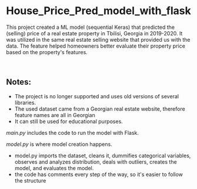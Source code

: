 # House_Price_Pred_model_with_flask

This project created a ML model (sequential Keras) that predicted the (selling) price of a real estate property in Tbilisi, Georgia in 2019-2020.
It was utilized in the same real estate selling website that provided us with the data. The feature helped homeowners better evaluate their property price based on the property's features.

<br>

## Notes:
- The project is no longer supported and uses old versions of several libraries. 
- The used dataset came from a Georgian real estate website, therefore feature names are all in Georgian
- It can still be used for educational purposes.

*main.py* includes the code to run the model with Flask.

*model.py* is where model creation happens.
 - model.py imports the dataset, cleans it, dummifies categorical variables, observes and analyzes distribution, deals with outliers, creates the model, and evaluates the model.
 - the code has comments every step of the way, so it's easier to follow the structure
